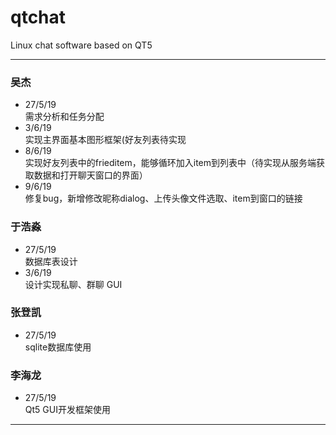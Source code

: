 # qtchat
Linux chat software based on QT5
***

### 吴杰
* 27/5/19  
需求分析和任务分配
* 3/6/19  
实现主界面基本图形框架(好友列表待实现
* 8/6/19  
实现好友列表中的frieditem，能够循环加入item到列表中（待实现从服务端获取数据和打开聊天窗口的界面）
* 9/6/19  
修复bug，新增修改昵称dialog、上传头像文件选取、item到窗口的链接

### 于浩淼
* 27/5/19  
数据库表设计
* 3/6/19  
设计实现私聊、群聊 GUI

### 张登凯
* 27/5/19  
sqlite数据库使用

### 李海龙
* 27/5/19  
Qt5 GUI开发框架使用
---

